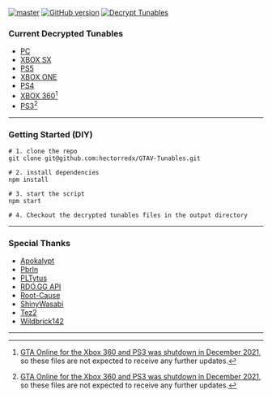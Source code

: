 [![master](https://img.shields.io/github/last-commit/hectorredx/GTAV-Tunables/master?color=269ED5&label=updated)](https://github.com/hectorredx/GTAV-Tunables/commits/master)
[![GitHub version](https://badge.fury.io/gh/hectorredx%2FGTAV-Tunables.svg)](https://badge.fury.io/gh/hectorredx%2FGTAV-Tunables)
[![Decrypt Tunables](https://github.com/hectorredx/GTAV-Tunables/actions/workflows/decrypt.yml/badge.svg?event=workflow_dispatch)](https://github.com/hectorredx/GTAV-Tunables/actions/workflows/decrypt.yml)

### Current Decrypted Tunables
- [PC](output/tunables-pcros.json)
- [XBOX SX](output/tunables-xboxsx.json)
- [PS5](output/tunables-ps5.json)
- [XBOX ONE](output/tunables-xboxone.json)
- [PS4](output/tunables-ps4.json)
- [XBOX 360](output/tunables-xbox360.json)[^1]
- [PS3](output/tunables-ps3.json)[^1]

---

### Getting Started (DIY)
```
# 1. clone the repo
git clone git@github.com:hectorredx/GTAV-Tunables.git

# 2. install dependencies
npm install

# 3. start the script
npm start

# 4. Checkout the decrypted tunables files in the output directory
```

---

### Special Thanks
- [Apokalypt](https://github.com/Apokalypt)
- [Pbrln](https://github.com/pbrln)
- [PLTytus](https://github.com/PLTytus)
- [RDO.GG API](https://rdo.gg/api)
- [Root-Cause](https://github.com/root-cause)
- [ShinyWasabi](https://github.com/ShinyWasabi)
- [Tez2](https://twitter.com/TezFunz2)
- [Wildbrick142](https://github.com/Wildbrick142)

---

[^1]: [GTA Online for the Xbox 360 and PS3 was shutdown in December 2021](https://www.rockstargames.com/newswire/article/51989315o2aa3a/gta-online-for-playstation-3-and-xbox-360-will-shut-down-on-december-1),
so these files are not expected to receive any further updates.
